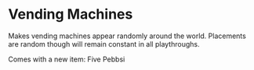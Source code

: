 # Vending Machines
Makes vending machines appear randomly around the world. Placements are random though will remain constant in all playthroughs.

Comes with a new item: Five Pebbsi
